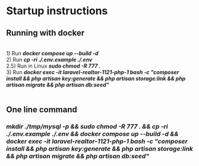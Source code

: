 
# Startup instructions
## Running with docker
<br>
1) Run <b><i>docker compose up --build -d</i></b>
<br>
2) Run <b><i>cp -ri ./.env.example ./.env</i></b>
<br>
2.5) Run in Linux <b><i>sudo chmod -R 777 .</i></b>
<br>
3) Run <b><i>docker exec -it laravel-realtor-1121-php-1 bash -c "composer install && php artisan key:generate && php artisan storage:link && php artisan migrate && php artisan db:seed"</i></b>
<br>
<br>

## One line command
<h3><i>mkdir ./tmp/mysql -p && sudo chmod -R 777 . && cp -ri ./.env.example ./.env && docker compose up --build -d && docker exec -it laravel-realtor-1121-php-1 bash -c "composer install && php artisan key:generate && php artisan storage:link && php artisan migrate && php artisan db:seed"<i></h3>

